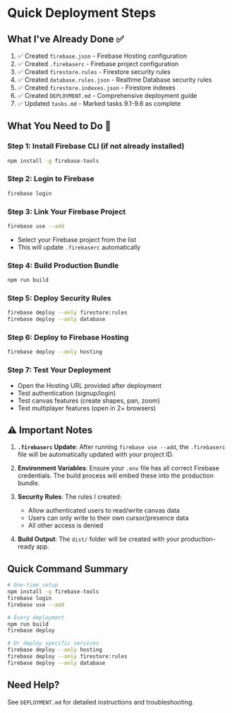 # Quick Deployment Steps

## What I've Already Done ✅

1. ✅ Created `firebase.json` - Firebase Hosting configuration
2. ✅ Created `.firebaserc` - Firebase project configuration
3. ✅ Created `firestore.rules` - Firestore security rules
4. ✅ Created `database.rules.json` - Realtime Database security rules
5. ✅ Created `firestore.indexes.json` - Firestore indexes
6. ✅ Created `DEPLOYMENT.md` - Comprehensive deployment guide
7. ✅ Updated `tasks.md` - Marked tasks 9.1-9.6 as complete

## What You Need to Do 🚀

### Step 1: Install Firebase CLI (if not already installed)
```bash
npm install -g firebase-tools
```

### Step 2: Login to Firebase
```bash
firebase login
```

### Step 3: Link Your Firebase Project
```bash
firebase use --add
```
- Select your Firebase project from the list
- This will update `.firebaserc` automatically

### Step 4: Build Production Bundle
```bash
npm run build
```

### Step 5: Deploy Security Rules
```bash
firebase deploy --only firestore:rules
firebase deploy --only database
```

### Step 6: Deploy to Firebase Hosting
```bash
firebase deploy --only hosting
```

### Step 7: Test Your Deployment
- Open the Hosting URL provided after deployment
- Test authentication (signup/login)
- Test canvas features (create shapes, pan, zoom)
- Test multiplayer features (open in 2+ browsers)

## ⚠️ Important Notes

1. **`.firebaserc` Update**: After running `firebase use --add`, the `.firebaserc` file will be automatically updated with your project ID.

2. **Environment Variables**: Ensure your `.env` file has all correct Firebase credentials. The build process will embed these into the production bundle.

3. **Security Rules**: The rules I created:
   - Allow authenticated users to read/write canvas data
   - Users can only write to their own cursor/presence data
   - All other access is denied

4. **Build Output**: The `dist/` folder will be created with your production-ready app.

## Quick Command Summary

```bash
# One-time setup
npm install -g firebase-tools
firebase login
firebase use --add

# Every deployment
npm run build
firebase deploy

# Or deploy specific services
firebase deploy --only hosting
firebase deploy --only firestore:rules
firebase deploy --only database
```

## Need Help?

See `DEPLOYMENT.md` for detailed instructions and troubleshooting.

